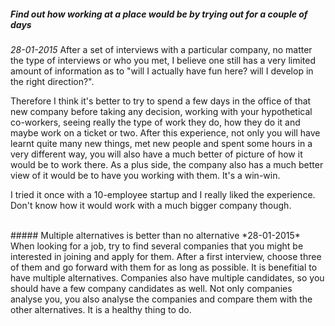 ##### Find out how working at a place would be by trying out for a couple of days
*28-01-2015* After a set of interviews with a particular company, no matter the type of interviews or who you met, I believe one still has a very limited amount of information as to "will I actually have fun here? will I develop in the right direction?".

Therefore I think it's better to try to spend a few days in the office of that new company before taking any decision, working with your hypothetical co-workers, seeing really the type of work they do, how they do it and maybe work on a ticket or two. After this experience, not only you will have learnt quite many new things, met new people and spent some hours in a very different way, you will also have a much better of picture of how it would be to work there. As a plus side, the company also has a much better view of it would be to have you working with them. It's a win-win.

I tried it once with a 10-employee startup and I really liked the experience. Don't know how it would work with a much bigger company though.

<br />
##### Multiple alternatives is better than no alternative
*28-01-2015* When looking for a job, try to find several companies that you might be interested in joining and apply for them. After a first interview, choose three of them and go forward with them for as long as possible. It is benefitial to have multiple alternatives. Companies also have multiple candidates, so you should have a few company candidates as well. Not only companies analyse you, you also analyse the companies and compare them with the other alternatives. It is a healthy thing to do.
